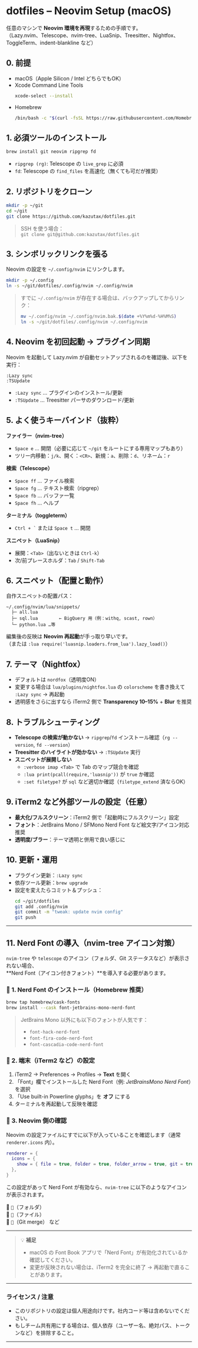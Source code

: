# dotfiles – Neovim Setup (macOS)

任意のマシンで **Neovim 環境を再現**するための手順です。  
（Lazy.nvim、Telescope、nvim-tree、LuaSnip、Treesitter、Nightfox、ToggleTerm、indent-blankline など）

## 0. 前提

- macOS（Apple Silicon / Intel どちらでもOK）
- Xcode Command Line Tools  
  ```bash
  xcode-select --install
  ```
- Homebrew  
  ```bash
  /bin/bash -c "$(curl -fsSL https://raw.githubusercontent.com/Homebrew/install/HEAD/install.sh)"
  ```

## 1. 必須ツールのインストール

```bash
brew install git neovim ripgrep fd
```

- `ripgrep (rg)`: Telescope の `live_grep` に必須  
- `fd`: Telescope の `find_files` を高速化（無くても可だが推奨）

## 2. リポジトリをクローン

```bash
mkdir -p ~/git
cd ~/git
git clone https://github.com/kazutax/dotfiles.git
```

> SSH を使う場合：  
> `git clone git@github.com:kazutax/dotfiles.git`

## 3. シンボリックリンクを張る

Neovim の設定を `~/.config/nvim` にリンクします。

```bash
mkdir -p ~/.config
ln -s ~/git/dotfiles/.config/nvim ~/.config/nvim
```

> すでに `~/.config/nvim` が存在する場合は、バックアップしてからリンク：
> ```bash
> mv ~/.config/nvim ~/.config/nvim.bak.$(date +%Y%m%d-%H%M%S)
> ln -s ~/git/dotfiles/.config/nvim ~/.config/nvim
> ```

## 4. Neovim を初回起動 → プラグイン同期

Neovim を起動して Lazy.nvim が自動セットアップされるのを確認後、以下を実行：

```vim
:Lazy sync
:TSUpdate
```

- `:Lazy sync` … プラグインのインストール/更新  
- `:TSUpdate` … Treesitter パーサのダウンロード/更新

## 5. よく使うキーバインド（抜粋）

**ファイラー（nvim-tree）**
- `Space e` … 開閉（必要に応じて `~/git` をルートにする専用マップもあり）
- ツリー内移動：`j/k`、開く：`<CR>`、新規：`a`、削除：`d`、リネーム：`r`

**検索（Telescope）**
- `Space ff` … ファイル検索  
- `Space fg` … テキスト検索（ripgrep）  
- `Space fb` … バッファ一覧  
- `Space fh` … ヘルプ

**ターミナル（toggleterm）**
- `` Ctrl + ` `` または `Space t` … 開閉

**スニペット（LuaSnip）**
- 展開：`<Tab>`（出ないときは `Ctrl-k`）  
- 次/前プレースホルダ：`Tab` / `Shift-Tab`

## 6. スニペット（配置と動作）

自作スニペットの配置パス：  
```
~/.config/nvim/lua/snippets/
  ├─ all.lua
  ├─ sql.lua        ← BigQuery 用（例：withq, scast, rown）
  └─ python.lua …等
```

編集後の反映は **Neovim 再起動**が手っ取り早いです。  
（または `:lua require('luasnip.loaders.from_lua').lazy_load()`）

## 7. テーマ（Nightfox）

- デフォルトは `nordfox`（透明度ON）  
- 変更する場合は `lua/plugins/nightfox.lua` の `colorscheme` を書き換えて `:Lazy sync` → 再起動  
- 透明感をさらに出すなら iTerm2 側で **Transparency 10–15%** + **Blur** を推奨

## 8. トラブルシューティング

- **Telescope の検索が動かない** → `ripgrep`/`fd` インストール確認（`rg --version`, `fd --version`）  
- **Treesitter のハイライトが効かない** → `:TSUpdate` 実行  
- **スニペットが展開しない**  
  - `:verbose imap <Tab>` で Tab のマップ競合を確認  
  - `:lua print(pcall(require,'luasnip'))` が `true` か確認  
  - `:set filetype?` が `sql` など適切か確認（`filetype_extend` 済ならOK）

## 9. iTerm2 など外部ツールの設定（任意）

- **最大化/フルスクリーン**：iTerm2 側で「起動時にフルスクリーン」設定  
- **フォント**：JetBrains Mono / SFMono Nerd Font など絵文字/アイコン対応推奨  
- **透明度/ブラー**：テーマ透明と併用で良い感じに

## 10. 更新・運用

- プラグイン更新：` :Lazy sync `  
- 依存ツール更新：`brew upgrade`  
- 設定を変えたらコミット＆プッシュ：
  ```bash
  cd ~/git/dotfiles
  git add .config/nvim
  git commit -m "tweak: update nvim config"
  git push
  ```

---

## 11. Nerd Font の導入（nvim-tree アイコン対策）

`nvim-tree` や `telescope` のアイコン（フォルダ、Git ステータスなど）が表示されない場合、  
**Nerd Font（アイコン付きフォント）**を導入する必要があります。

### 🔹 1. Nerd Font のインストール（Homebrew 推奨）

```bash
brew tap homebrew/cask-fonts
brew install --cask font-jetbrains-mono-nerd-font
```

> JetBrains Mono 以外にも以下のフォントが人気です：
> - `font-hack-nerd-font`
> - `font-fira-code-nerd-font`
> - `font-cascadia-code-nerd-font`

### 🔹 2. 端末（iTerm2 など）の設定

1. iTerm2 → Preferences → Profiles → **Text** を開く  
2. 「Font」欄でインストールした Nerd Font（例: *JetBrainsMono Nerd Font*）を選択  
3. 「Use built-in Powerline glyphs」を **オフ** にする  
4. ターミナルを再起動して反映を確認  

### 🔹 3. Neovim 側の確認

Neovim の設定ファイルにすでに以下が入っていることを確認します（通常 `renderer.icons` 内）。

```lua
renderer = {
  icons = {
    show = { file = true, folder = true, folder_arrow = true, git = true },
  },
}
```

この設定があって Nerd Font が有効なら、`nvim-tree` に以下のようなアイコンが表示されます。

📁 ``（フォルダ）  
📄 ``（ファイル）  
🔀 ``（Git merge） など

---

> 💡 **補足**
> - macOS の Font Book アプリで「Nerd Font」が有効化されているか確認してください。  
> - 変更が反映されない場合は、iTerm2 を完全に終了 → 再起動で直ることがあります。

---

### ライセンス / 注意
- このリポジトリの設定は個人用途向けです。社内コード等は含めないでください。  
- もしチーム共有用にする場合は、個人依存（ユーザー名、絶対パス、トークンなど）を排除すること。

---


